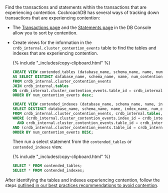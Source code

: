 Find the transactions and statements within the transactions that are experiencing contention. CockroachDB has several ways of tracking down transactions that are experiencing contention:

* The [Transactions page](ui-transactions-page.html) and the [Statements page](ui-statements-page.html) in the DB Console allow you to sort by contention.
* Create views for the information in the `crdb_internal.cluster_contention_events` table to find the tables and indexes that are experiencing contention.

    {% include "_includes/copy-clipboard.html" %}
    ~~~ sql
    CREATE VIEW contended_tables (database_name, schema_name, name, num_contention_events)
    AS SELECT DISTINCT database_name, schema_name, name, num_contention_events
    FROM crdb_internal.cluster_contention_events
    JOIN crdb_internal.tables
    ON crdb_internal.cluster_contention_events.table_id = crdb_internal.tables.table_id
    ORDER BY num_contention_events desc;

    CREATE VIEW contended_indexes (database_name, schema_name, name, index_name, num_contention_events) AS
    SELECT DISTINCT database_name, schema_name, name, index_name, num_contention_events
    FROM crdb_internal.cluster_contention_events, crdb_internal.tables, crdb_internal.table_indexes
    WHERE (crdb_internal.cluster_contention_events.index_id = crdb_internal.table_indexes.index_id
      AND crdb_internal.cluster_contention_events.table_id = crdb_internal.table_indexes.descriptor_id)
    AND (crdb_internal.cluster_contention_events.table_id = crdb_internal.tables.table_id)
    ORDER BY num_contention_events DESC;
    ~~~

    Then run a select statement from the `contended_tables` or `contended_indexes` view.

    {% include "_includes/copy-clipboard.html" %}
    ~~~ sql
    SELECT * FROM contended_tables;
    SELECT * FROM contended_indexes;
    ~~~

After identifying the tables and indexes experiencing contention, follow the steps [outlined in our best practices recommendations to avoid contention](performance-best-practices-overview.html#understanding-and-avoiding-transaction-contention).
